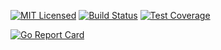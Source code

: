 
[![MIT Licensed](https://img.shields.io/github/license/go-ap/errors.svg)](https://raw.githubusercontent.com/go-ap/errors/master/LICENSE)
[![Build Status](https://builds.sr.ht/~mariusor/errors.svg)](https://builds.sr.ht/~mariusor/errors)
[![Test Coverage](https://codecov.io/gh/go-ap/errors/branch/master/graph/badge.svg)](https://codecov.io/gh/go-ap/errors)
<!--[![Codacy Badge](https://api.codacy.com/project/badge/Grade/29664f7ae6c643bca76700143e912cd3)](https://www.codacy.com/app/go-ap/errors/dashboard)-->
[![Go Report Card](https://goreportcard.com/badge/github.com/go-ap/errors)](https://goreportcard.com/report/github.com/go-ap/errors)
